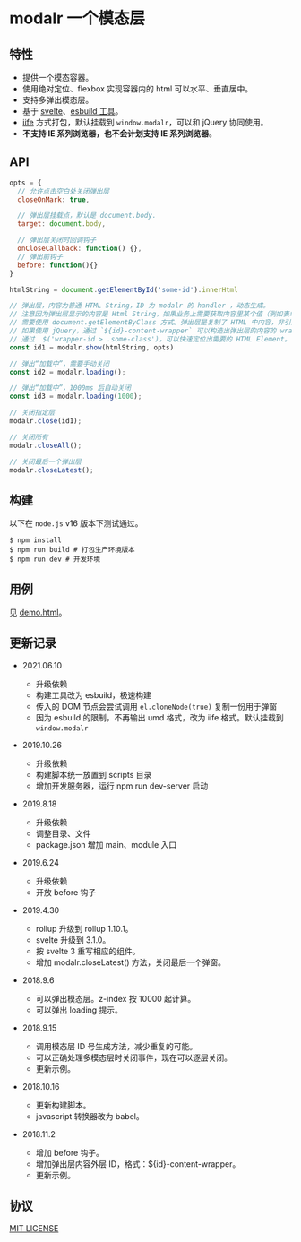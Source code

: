 # modalr 一个模态层

## 特性

- 提供一个模态容器。
- 使用绝对定位、flexbox 实现容器内的 html 可以水平、垂直居中。
- 支持多弹出模态层。
- 基于 [svelte](https://svelte.dev/)、[esbuild 工具](https://esbuild.github.io/)。
- [iife][1] 方式打包，默认挂载到 `window.modalr`，可以和 jQuery 协同使用。
- **不支持 IE 系列浏览器，也不会计划支持 IE 系列浏览器**。

[1]: https://developer.mozilla.org/zh-CN/docs/Glossary/IIFE

## API

```javascript
opts = {
  // 允许点击空白处关闭弹出层
  closeOnMark: true,

  // 弹出层挂载点，默认是 document.body.
  target: document.body,

  // 弹出层关闭时回调钩子
  onCloseCallback: function() {},  
  // 弹出前钩子
  before: function(){} 
}

htmlString = document.getElementById('some-id').innerHtml

// 弹出层，内容为普通 HTML String，ID 为 modalr 的 handler ，动态生成。
// 注意因为弹出层显示的内容是 Html String，如果业务上需要获取内容里某个值（例如表单的值），
// 需要使用 document.getElementByClass 方式。弹出层是复制了 HTML 中内容，非引用方式。
// 如果使用 jQuery，通过 `${id}-content-wrapper` 可以构造出弹出层的内容的 wrapper id。
// 通过  $('wrapper-id > .some-class')，可以快速定位出需要的 HTML Element。
const id1 = modalr.show(htmlString, opts)

// 弹出“加载中”，需要手动关闭
const id2 = modalr.loading();

// 弹出“加载中”，1000ms 后自动关闭
const id3 = modalr.loading(1000);

// 关闭指定层
modalr.close(id1);

// 关闭所有
modalr.closeAll();

// 关闭最后一个弹出层
modalr.closeLatest();

```

## 构建

以下在 `node.js` v16 版本下测试通过。

```shell
$ npm install
$ npm run build # 打包生产环境版本
$ npm run dev # 开发环境
```

## 用例

见 [demo.html](demo.html)。

## 更新记录

- 2021.06.10
  - 升级依赖
  - 构建工具改为 esbuild，极速构建
  - 传入的 DOM 节点会尝试调用 `el.cloneNode(true)` 复制一份用于弹窗
  - 因为 esbuild 的限制，不再输出 umd 格式，改为 iife 格式。默认挂载到 `window.modalr`

- 2019.10.26
  - 升级依赖
  - 构建脚本统一放置到 scripts 目录
  - 增加开发服务器，运行 npm run dev-server 启动

- 2019.8.18
   - 升级依赖
   - 调整目录、文件
   - package.json 增加 main、module 入口

- 2019.6.24

  - 升级依赖
  - 开放 before 钩子

- 2019.4.30

  - rollup 升级到 rollup 1.10.1。
  - svelte 升级到 3.1.0。
  - 按 svelte 3 重写相应的组件。
  - 增加 modalr.closeLatest() 方法，关闭最后一个弹窗。

- 2018.9.6

  - 可以弹出模态层。z-index 按 10000 起计算。
  - 可以弹出 loading 提示。

- 2018.9.15

  - 调用模态层 ID 号生成方法，减少重复的可能。
  - 可以正确处理多模态层时关闭事件，现在可以逐层关闭。
  - 更新示例。

- 2018.10.16

  - 更新构建脚本。
  - javascript 转换器改为 babel。

- 2018.11.2

  - 增加 before 钩子。
  - 增加弹出层内容外层 ID，格式：\${id}-content-wrapper。
  - 更新示例。

## 协议

[MIT LICENSE](LICENSE)
